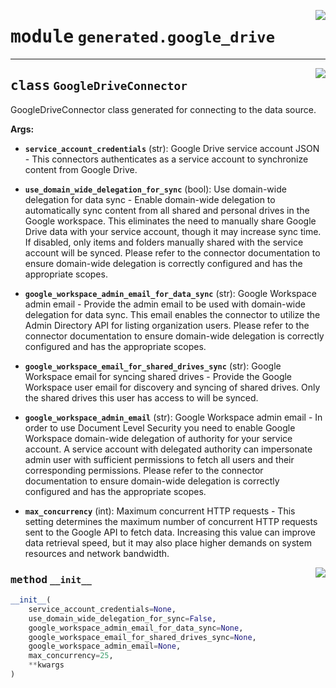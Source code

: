 <!-- markdownlint-disable -->

<a href="../../package/generated/google_drive.py#L0"><img align="right" style="float:right;" src="https://img.shields.io/badge/-source-cccccc?style=flat-square"></a>

# <kbd>module</kbd> `generated.google_drive`






---

<a href="../../package/generated/google_drive.py#L14"><img align="right" style="float:right;" src="https://img.shields.io/badge/-source-cccccc?style=flat-square"></a>

## <kbd>class</kbd> `GoogleDriveConnector`
GoogleDriveConnector class generated for connecting to the data source. 



**Args:**
 


 - <b>`service_account_credentials`</b> (str):  Google Drive service account JSON 
        - This connectors authenticates as a service account to synchronize content from Google Drive. 


 - <b>`use_domain_wide_delegation_for_sync`</b> (bool):  Use domain-wide delegation for data sync 
        - Enable domain-wide delegation to automatically sync content from all shared and personal drives in the Google workspace. This eliminates the need to manually share Google Drive data with your service account, though it may increase sync time. If disabled, only items and folders manually shared with the service account will be synced. Please refer to the connector documentation to ensure domain-wide delegation is correctly configured and has the appropriate scopes. 


 - <b>`google_workspace_admin_email_for_data_sync`</b> (str):  Google Workspace admin email 
        - Provide the admin email to be used with domain-wide delegation for data sync. This email enables the connector to utilize the Admin Directory API for listing organization users. Please refer to the connector documentation to ensure domain-wide delegation is correctly configured and has the appropriate scopes. 


 - <b>`google_workspace_email_for_shared_drives_sync`</b> (str):  Google Workspace email for syncing shared drives 
        - Provide the Google Workspace user email for discovery and syncing of shared drives. Only the shared drives this user has access to will be synced. 


 - <b>`google_workspace_admin_email`</b> (str):  Google Workspace admin email 
        - In order to use Document Level Security you need to enable Google Workspace domain-wide delegation of authority for your service account. A service account with delegated authority can impersonate admin user with sufficient permissions to fetch all users and their corresponding permissions. Please refer to the connector documentation to ensure domain-wide delegation is correctly configured and has the appropriate scopes. 


 - <b>`max_concurrency`</b> (int):  Maximum concurrent HTTP requests 
        - This setting determines the maximum number of concurrent HTTP requests sent to the Google API to fetch data. Increasing this value can improve data retrieval speed, but it may also place higher demands on system resources and network bandwidth. 

<a href="../../package/generated/google_drive.py#L40"><img align="right" style="float:right;" src="https://img.shields.io/badge/-source-cccccc?style=flat-square"></a>

### <kbd>method</kbd> `__init__`

```python
__init__(
    service_account_credentials=None,
    use_domain_wide_delegation_for_sync=False,
    google_workspace_admin_email_for_data_sync=None,
    google_workspace_email_for_shared_drives_sync=None,
    google_workspace_admin_email=None,
    max_concurrency=25,
    **kwargs
)
```









